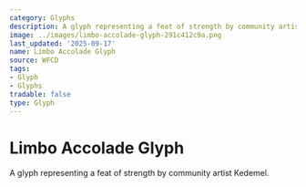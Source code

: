 ```yaml
---
category: Glyphs
description: A glyph representing a feat of strength by community artist Kedemel.
image: ../images/limbo-accolade-glyph-291c412c9a.png
last_updated: '2025-09-17'
name: Limbo Accolade Glyph
source: WFCD
tags:
- Glyph
- Glyphs
tradable: false
type: Glyph
---
```


# Limbo Accolade Glyph

A glyph representing a feat of strength by community artist Kedemel.

